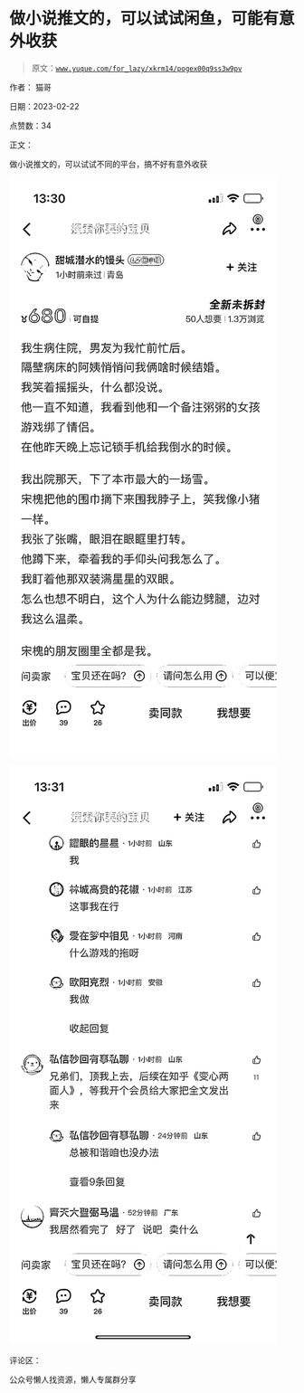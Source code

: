 # 做小说推文的，可以试试闲鱼，可能有意外收获

> 原文：[`www.yuque.com/for_lazy/xkrm14/pogex00q9ss3w9pv`](https://www.yuque.com/for_lazy/xkrm14/pogex00q9ss3w9pv)



作者： 猫哥



日期：2023-02-22



点赞数：34

<ne-card data-card-name="hr" data-card-type="block" id="pvBmV" data-event-boundary="card">

正文：



做小说推文的，可以试试不同的平台，搞不好有意外收获



<ne-card data-card-name="image" data-card-type="inline" id="kjd5q" data-event-boundary="card">![](img/15ea90baad8575f56491a263262cb284.png)</ne-card>



<ne-card data-card-name="image" data-card-type="inline" id="vXS42" data-event-boundary="card">![](img/07a0e62a6c84cbf68717ce9e35a7635a.png)</ne-card>

<ne-card data-card-name="hr" data-card-type="block" id="yd9QL" data-event-boundary="card">

评论区：

<ne-card data-card-name="hr" data-card-type="block" id="Bz51C" data-event-boundary="card">

公众号懒人找资源，懒人专属群分享

</ne-card></ne-card></ne-card>